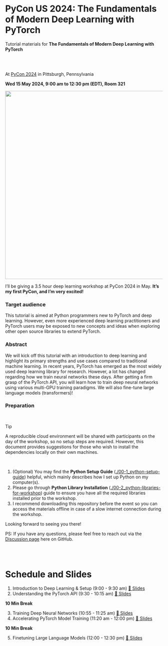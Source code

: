 # PyCon US 2024: The Fundamentals of Modern Deep Learning with PyTorch
Tutorial materials for **The Fundamentals of Modern Deep Learning with PyTorch**

<br>
<br>

At [PyCon 2024](https://us.pycon.org/2024/) in Pittsburgh, Pennsylvania

**Wed 15 May 2024, 9:00 am to 12:30 pm (EDT), Room 321**

<img src="https://sebastianraschka.com/images/talks/2024-pycon-cover.webp" width=600>

I’ll be giving a 3.5 hour deep learning workshop at PyCon 2024 in May. **It’s my first PyCon, and I’m very excited!**

### Target audience

This tutorial is aimed at Python programmers new to PyTorch and deep learning. However, even more experienced deep learning practitioners and PyTorch users may be exposed to new concepts and ideas when exploring other open source libraries to extend PyTorch.

### Abstract

We will kick off this tutorial with an introduction to deep learning and highlight its primary strengths and use cases compared to traditional machine learning. In recent years, PyTorch has emerged as the most widely used deep learning library for research. However, a lot has changed regarding how we train neural networks these days. After getting a firm grasp of the PyTorch API, you will learn how to train deep neural networks using various multi-GPU training paradigms. We will also fine-tune large language models (transformers)!

### Preparation

&nbsp;

> [!TIP]
> A reproducible cloud environment will be shared with participants on the day of the workshop, so no setup steps are required. However, this document provides suggestions for those who wish to install the dependencies locally on their own machines.

&nbsp;

1. (Optional) You may find the **Python Setup Guide** ([./00-1_python-setup-guide](./00-1_python-setup-guide)) helpful, which mainly describes how I set up Python on my computer(s).
2. Please go through **Python Library Installation** ([./00-2_python-libraries-for-workshop](./00-2_python-libraries-for-workshop)) guide to ensure you have all the required libraries installed prior to the workshop.
3. I recommend downloading this repository before the event so you can access the materials offline in case of a slow internet connection during the workshop.

Looking forward to seeing you there!

PS: If you have any questions, please feel free to reach out via the [Discussion page](https://github.com/rasbt/pycon2024/discussions) here on GitHub.

<br>
<br>



# Schedule and Slides

1. Introduction to Deep Learning & Setup (9:00 - 9:30 am) [🔗 Slides](https://sebastianraschka.com/pdf/pycon2024/01_intro-to-deeplearning_compressed.pdf)
2. Understanding the PyTorch API (9:30 - 10:15 am) [🔗 Slides](https://sebastianraschka.com/pdf/pycon2024/02_pytorch-api_compressed.pdf)

**10 Min Break**

3. Training Deep Neural Networks (10:55 - 11:25 am) [🔗 Slides](https://sebastianraschka.com/pdf/pycon2024/03_training-dnns_compressed.pdf)
4. Accelerating PyTorch Model Training (11:20 am - 12:00 pm) [🔗 Slides](https://sebastianraschka.com/pdf/pycon2024/04-accelerating-pytorch_compressed.pdf)

**10 Min Break**

5. Finetuning Large Language Models (12:00 - 12:30 pm) [🔗 Slides](https://sebastianraschka.com/pdf/pycon2024/05_finetuning-llms_compressed.pdf)

